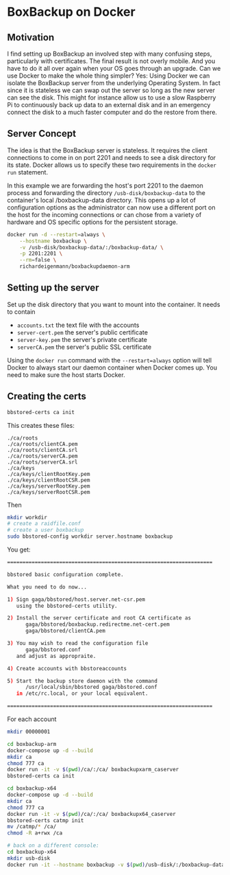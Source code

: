 # BoxBackup on Docker

## Motivation

I find setting up BoxBackup an involved step with many confusing steps, particularly 
with certificates. The final result is not overly mobile. And you have to do it all over 
again when your OS goes through an upgrade. Can we use Docker to make the 
whole thing simpler? Yes: Using Docker we can isolate the BoxBackup server from the 
underlying Operating System. In fact since it is stateless we can swap out the server
so long as the new server can see the disk. This might for instance allow us to 
use a slow Raspberry Pi to continuously back up data to an external disk and
in an emergency connect the disk to a much faster computer and do the restore from there.

## Server Concept

The idea is that the BoxBackup server is stateless. It requires the client connections
to come in on port 2201 and needs to see a disk directory for its state. Docker allows
us to specify these two requirements in the `docker run` statement.

In this example we are forwarding the host's port 2201 to the daemon process and
forwarding the directory `/usb-disk/boxbackup-data` to the container's local
/boxbackup-data directory. This opens up a lot of configuration options as the
administrator can now use a different port on the host for the incoming connections
or can chose from a variety of hardware and OS specific options for the persistent 
storage.

```bash
docker run -d --restart=always \
	--hostname boxbackup \
	-v /usb-disk/boxbackup-data/:/boxbackup-data/ \
	-p 2201:2201 \
	--rm=false \
	richardeigenmann/boxbackupdaemon-arm
```

## Setting up the server

Set up the disk directory that you want to mount into the container.
It needs to contain
* `accounts.txt` the text file with the accounts
* `server-cert.pem` the server's public certificate 
* `server-key.pem` the server's private certificate 
* `serverCA.pem` the server's public SSL certificate 

Using the `docker run` command with the `--restart=always` option will tell
Docker to always start our daemon container when Docker comes up. You need
to make sure the host starts Docker.

## Creating the certs

```bash
bbstored-certs ca init
```

This creates these files:

```
./ca/roots
./ca/roots/clientCA.pem
./ca/roots/clientCA.srl
./ca/roots/serverCA.pem
./ca/roots/serverCA.srl
./ca/keys
./ca/keys/clientRootKey.pem
./ca/keys/clientRootCSR.pem
./ca/keys/serverRootKey.pem
./ca/keys/serverRootCSR.pem
```

Then

```bash
mkdir workdir
# create a raidfile.conf
# create a user boxbackup
sudo bbstored-config workdir server.hostname boxbackup
```

You get:


```bash
===================================================================

bbstored basic configuration complete.

What you need to do now...

1) Sign gaga/bbstored/host.server.net-csr.pem
   using the bbstored-certs utility.

2) Install the server certificate and root CA certificate as
      gaga/bbstored/boxbackup.redirectme.net-cert.pem
      gaga/bbstored/clientCA.pem

3) You may wish to read the configuration file
      gaga/bbstored.conf
   and adjust as appropraite.

4) Create accounts with bbstoreaccounts

5) Start the backup store daemon with the command
      /usr/local/sbin/bbstored gaga/bbstored.conf
   in /etc/rc.local, or your local equivalent.

===================================================================
```


For each account
```bash
mkdir 00000001
```

```bash
cd boxbackup-arm
docker-compose up -d --build
mkdir ca
chmod 777 ca
docker run -it -v $(pwd)/ca/:/ca/ boxbackupxarm_caserver
bbstored-certs ca init
```


```bash
cd boxbackup-x64
docker-compose up -d --build
mkdir ca
chmod 777 ca
docker run -it -v $(pwd)/ca/:/ca/ boxbackupx64_caserver
bbstored-certs catmp init
mv /catmp/* /ca/
chmod -R a+rwx /ca

# back on a different console:
cd boxbackup-x64
mkdir usb-disk
docker run -it --hostname boxbackup -v $(pwd)/usb-disk/:/boxbackup-data/ -p 2201:2201 --rm=false boxbackupx64_bbserver
```
